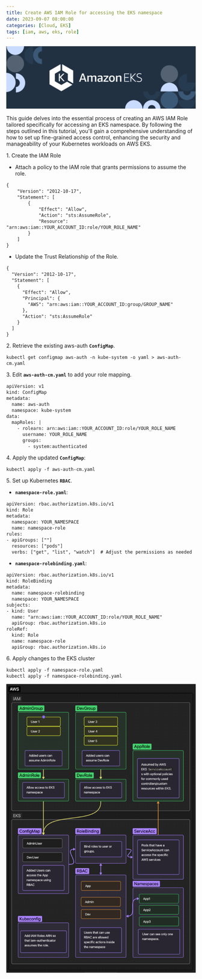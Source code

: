 ```yaml
---
title: Create AWS IAM Role for accessing the EKS namespace
date: 2023-09-07 08:00:00
categories: [Cloud, EKS]
tags: [iam, aws, eks, role]
---
```

<script defer data-domain="senad-d.github.io" src="https://plus.seki.ink/js/script.js"></script>
![](https://github.com/senad-d/senad-d.github.io/blob/main/_media/images/eks-banner.png?raw=true)

This guide delves into the essential process of creating an AWS IAM Role tailored specifically for accessing an EKS namespace. By following the steps outlined in this tutorial, you'll gain a comprehensive understanding of how to set up fine-grained access control, enhancing the security and manageability of your Kubernetes workloads on AWS EKS. 


1\. Create the IAM Role
- Attach a policy to the IAM role that grants permissions to assume the role.
```shell
{
    "Version": "2012-10-17",
    "Statement": [
        {
            "Effect": "Allow",
            "Action": "sts:AssumeRole",
            "Resource": "arn:aws:iam::YOUR_ACCOUNT_ID:role/YOUR_ROLE_NAME"
        }
    ]
}
```

  - Update the Trust Relationship of the Role.
  ```shell
  {
    "Version": "2012-10-17",
    "Statement": [
      {
        "Effect": "Allow",
        "Principal": {
          "AWS": "arn:aws:iam::YOUR_ACCOUNT_ID:group/GROUP_NAME"
        },
        "Action": "sts:AssumeRole"
      }
    ]
  }
  ```

2\. Retrieve the existing aws-auth **`ConfigMap`**.
```shell
kubectl get configmap aws-auth -n kube-system -o yaml > aws-auth-cm.yaml
```

3\. Edit **`aws-auth-cm.yaml`** to add your role mapping.
```shell
apiVersion: v1
kind: ConfigMap
metadata:
  name: aws-auth
  namespace: kube-system
data:
  mapRoles: |
    - rolearn: arn:aws:iam::YOUR_ACCOUNT_ID:role/YOUR_ROLE_NAME
      username: YOUR_ROLE_NAME
      groups:
        - system:authenticated
```

4\. Apply the updated **`ConfigMap`**:
```shell
kubectl apply -f aws-auth-cm.yaml
```

5\. Set up Kubernetes **`RBAC`**.

- **`namespace-role.yaml`**:

```shell
apiVersion: rbac.authorization.k8s.io/v1
kind: Role
metadata:
  namespace: YOUR_NAMESPACE
  name: namespace-role
rules:
- apiGroups: [""]
  resources: ["pods"]
  verbs: ["get", "list", "watch"]  # Adjust the permissions as needed
```

- **`namespace-rolebinding.yaml`**:

```shell
apiVersion: rbac.authorization.k8s.io/v1
kind: RoleBinding
metadata:
  name: namespace-rolebinding
  namespace: YOUR_NAMESPACE
subjects:
- kind: User
  name: "arn:aws:iam::YOUR_ACCOUNT_ID:role/YOUR_ROLE_NAME"
  apiGroup: rbac.authorization.k8s.io
roleRef:
  kind: Role
  name: namespace-role
  apiGroup: rbac.authorization.k8s.io
```

6\. Apply changes to the EKS cluster
```shell
kubectl apply -f namespace-role.yaml
kubectl apply -f namespace-rolebinding.yaml
```


![](https://github.com/senad-d/senad-d.github.io/blob/main/_media/images/IAM-Role-EKS.png?raw=true)